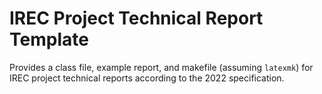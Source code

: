 # IREC Project Technical Report Template
Provides a class file, example report, and makefile (assuming `latexmk`) for IREC project technical reports according to the 2022 specification.

